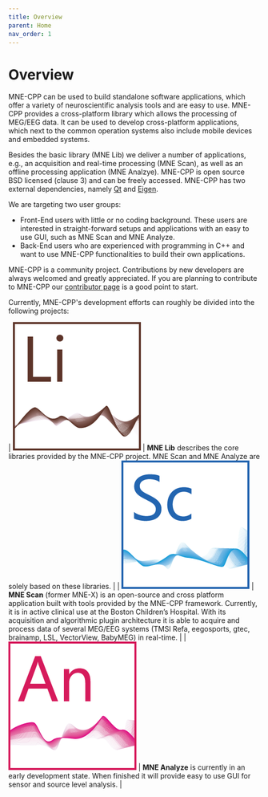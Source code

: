 ```yaml
---
title: Overview
parent: Home
nav_order: 1
---
```

# Overview

MNE-CPP can be used to build standalone software applications, which offer a variety of neuroscientific analysis tools and are easy to use. MNE-CPP provides a cross-platform library which allows the processing of MEG/EEG data. It can be used to develop cross-platform applications, which next to the common operation systems also include mobile devices and embedded systems.

Besides the basic library (MNE Lib) we deliver a number of applications, e.g., an acquisition and real-time processing (MNE Scan), as well as an offline processing application (MNE Analzye). MNE-CPP is open source BSD licensed (clause 3) and can be freely accessed. MNE-CPP has two external dependencies, namely [Qt](https://www.qt.io/) and [Eigen](http://eigen.tuxfamily.org/index.php?title=Main_Page). 

We are targeting two user groups:
* Front-End users with little or no coding background. These users are interested in straight-forward setups and applications with an easy to use GUI, such as MNE Scan and MNE Analyze.
* Back-End users who are experienced with programming in C++ and want to use MNE-CPP functionalities to build their own applications. 

MNE-CPP is a community project. Contributions by new developers are always welcomed and greatly appreciated. If you are planning to contribute to MNE-CPP our [contributor page](pages/contribute/contribute.md) is a good point to start.

Currently, MNE-CPP's development efforts can roughly be divided into the following projects:

| ![MNELib](images/icon_mne-lib_256x256.png) | **MNE Lib** describes the core libraries provided by the MNE-CPP project. MNE Scan and MNE Analyze are solely based on these libraries. |
| ![MNEScan](images/icon_mne_scan_256x256.png) | **MNE Scan** (former MNE-X) is an open-source and cross platform application built with tools provided by the MNE-CPP framework. Currently, it is in active clinical use at the Boston Children’s Hospital. With its acquisition and algorithmic plugin architecture it is able to acquire and process data of several MEG/EEG systems (TMSI Refa, eegosports, gtec, brainamp, LSL, VectorView, BabyMEG) in real-time. |
| ![MNEAnalyze](images/icon_mne-analyze_256x256.png) | **MNE Analyze** is currently in an early development state. When finished it will provide easy to use GUI for sensor and source level analysis. |


